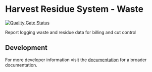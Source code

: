 # Harvest Residue System - Waste

[![Quality Gate Status](https://sonarcloud.io/api/project_badges/measure?project=nr-waste-plus-frontend&metric=alert_status)](https://sonarcloud.io/summary/new_code?id=nr-waste-plus-frontend)

Report logging waste and residue data for billing and cut control

## Development

For more developer information visit the [documentation](https://github.com/bcgov/nr-hrs-waste/wiki/Project-Structure) for a broader documentation.
